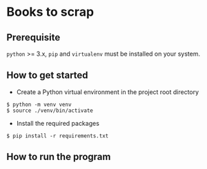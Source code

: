 # Books to scrap

## Prerequisite

`python` >= 3.x, `pip` and `virtualenv` must be installed on your system.

## How to get started

- Create a Python virtual environment in the project root directory

```shell
$ python -m venv venv
$ source ./venv/bin/activate
```

- Install the required packages

```shell
$ pip install -r requirements.txt
```

## How to run the program
